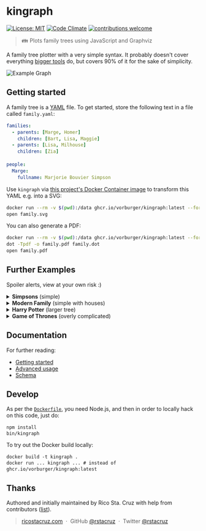 # kingraph

[![License: MIT](https://img.shields.io/badge/License-MIT-yellow.svg)](https://opensource.org/licenses/MIT)
[![Code Climate](https://img.shields.io/codeclimate/maintainability/vorburger/kingraph.svg?style=flat-square)](https://codeclimate.com/github/vorburger/kingraph)
[![contributions welcome](https://img.shields.io/badge/contributions-welcome-brightgreen.svg?style=flat-square)](https://github.com/vorburger/kingraph/issues)

> 👪 Plots family trees using JavaScript and Graphviz

A family tree plotter with a very simple syntax. It probably doesn't cover everything [bigger tools](https://gramps-project.org/) do, but covers 90% of it for the sake of simplicity.

![Example Graph](examples/intro.png)

## Getting started

A family tree is a [YAML](http://yaml.org/) file. To get started, store the following text in a file called `family.yaml`:

```yaml
families:
  - parents: [Marge, Homer]
    children: [Bart, Lisa, Maggie]
  - parents: [Lisa, Milhouse]
    children: [Zia]

people:
  Marge:
    fullname: Marjorie Bouvier Simpson
```

Use `kingraph` via [this project's Docker Container image](https://github.com/vorburger/kingraph/pkgs/container/kingraph) to transform this YAML e.g. into a SVG:

```sh
docker run --rm -v $(pwd):/data ghcr.io/vorburger/kingraph:latest --format=svg family.yaml >family.svg
open family.svg
```

You can also generate a PDF:

```sh
docker run --rm -v $(pwd):/data ghcr.io/vorburger/kingraph:latest --format=dot family.yaml >family.dot
dot -Tpdf -o family.pdf family.dot
open family.pdf
```

## Further Examples

Spoiler alerts, view at your own risk :)

<details>
<summary><b>Simpsons</b> (simple)</summary>

Source: *[simpsons.yaml](examples/simpsons.yaml)*

> ![Simpsons Example](examples/simpsons.png)
</details>

<details>
<summary><b>Modern Family</b> (simple with houses)</summary>

Source: *[modernfamily.yaml](examples/modernfamily.yaml)*

> ![Modern Family Example](examples/modernfamily.png)
</details>

<details>
<summary><b>Harry Potter</b> (larger tree)</summary>

Source: *[potter.yaml](examples/potter.yaml)*

> ![Potter Example](examples/potter.png)
</details>

<details>
<summary><b>Game of Thrones</b> (overly complicated)</summary>

Source: *[got.yaml](examples/got.yaml)*

> ![GOT Example](examples/got.png)
</details>

## Documentation

For further reading:

- [Getting started](docs/getting_started.md)
- [Advanced usage](docs/advanced.md)
- [Schema](docs/schema.md)

## Develop

As per the [`Dockerfile`](Dockerfile), you need Node.js, and then in order to locally hack on this code, just do:

    npm install
    bin/kingraph

To try out the Docker build locally:

    docker build -t kingraph .
    docker run ... kingraph ... # instead of ghcr.io/vorburger/kingraph:latest

## Thanks

Authored and initially maintained by Rico Sta. Cruz with help from contributors ([list][contributors]).

> [ricostacruz.com](http://ricostacruz.com) &nbsp;&middot;&nbsp;
> GitHub [@rstacruz](https://github.com/rstacruz) &nbsp;&middot;&nbsp;
> Twitter [@rstacruz](https://twitter.com/rstacruz)

[contributors]: http://github.com/vorburger/kingraph/contributors
